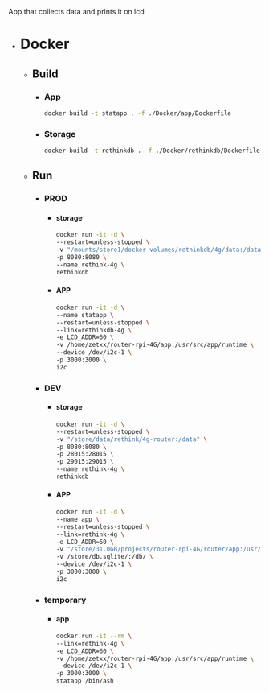 App that collects data and prints it on lcd

+ # Docker
  + ## Build
    - ### App
      ```bash
      docker build -t statapp . -f ./Docker/app/Dockerfile
      ```
    - ### Storage
      ```bash
      docker build -t rethinkdb . -f ./Docker/rethinkdb/Dockerfile
      ```
  + ## Run
    + ### PROD
      - #### storage
        ```bash
        docker run -it -d \
        --restart=unless-stopped \
        -v "/mounts/store1/docker-volumes/rethinkdb/4g/data:/data" \
        -p 8080:8080 \
        --name rethink-4g \
        rethinkdb
        ```
      - #### APP
        ```bash
        docker run -it -d \
        --name statapp \
        --restart=unless-stopped \
        --link=rethinkdb-4g \
        -e LCD_ADDR=60 \
        -v /home/zetxx/router-rpi-4G/app:/usr/src/app/runtime \
        --device /dev/i2c-1 \
        -p 3000:3000 \
        i2c
        ```
    + ### DEV
      - #### storage
        ```bash
        docker run -it -d \
        --restart=unless-stopped \
        -v "/store/data/rethink/4g-router:/data" \
        -p 8080:8080 \
        -p 28015:28015 \
        -p 29015:29015 \
        --name rethink-4g \
        rethinkdb
        ```
      - #### APP
        ```bash
        docker run -it -d \
        --name app \
        --restart=unless-stopped \
        --link=rethink-4g \
        -e LCD_ADDR=60 \
        -v "/store/31.0GB/projects/router-rpi-4G/router/app:/usr/src/app/runtime" \
        -v /store/db.sqlite/:/db/ \
        --device /dev/i2c-1 \
        -p 3000:3000 \
        i2c
        ```

    + ### temporary
      - #### app
        ```bash
        docker run -it --rm \                               
        --link=rethink-4g \
        -e LCD_ADDR=60 \
        -v /home/zetxx/router-rpi-4G/app:/usr/src/app/runtime \
        --device /dev/i2c-1 \
        -p 3000:3000 \
        statapp /bin/ash
        ```
